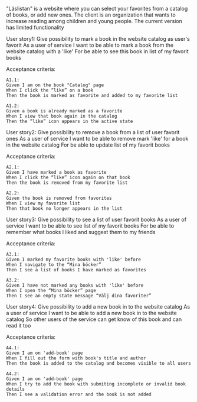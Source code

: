 "Läslistan" is a website where you can select your favorites from a catalog of books, 
or add new ones. 
The client is an organization that wants to increase reading among children and young people. 
The current version has limited functionality

User story1: Give possibility to mark a book in the website catalog as user's favorit
  As a user of service
  I want to be able to mark a book from the website catalog with a 'like'
  For be able to see this book in list of my favorit books
  
  Acceptance criteria:
    
    A1.1:
    Given I am on the book "Catalog" page
    When I click the “like” on a book
    Then the book is marked as favorite and added to my favorite list

    A1.2:
    Given a book is already marked as a favorite
    When I view that book again in the catalog
    Then the “like” icon appears in the active state

User story2: Give possibility to remove a book from a list of user favorit ones
  As a user of service
  I want to be able to remove mark 'like' for a book in the website catalog
  For be able to update list of my favorit books

  Acceptance criteria:

    A2.1:
    Given I have marked a book as favorite
    When I click the “like” icon again on that book
    Then the book is removed from my favorite list

    A2.2:
    Given the book is removed from favorites
    When I view my favorite list
    Then that book no longer appears in the list


User story3: Give possibility to see a list of user favorit books
  As a user of service
  I want to be able to see list of my favorit books
  For be able to remember what books I liked and suggest them to my friends

  Acceptance criteria:

    A3.1:
    Given I marked my favorite books with 'like' before
    When I navigate to the “Mina böcker” 
    Then I see a list of books I have marked as favorites

    A3.2:
    Given I have not marked any books with 'like' before
    When I open the “Mina böcker” page
    Then I see an empty state message “Välj dina favoriter”


User story4: Give possibility to add a new book in to the website catalog
  As a user of service
  I want to be able to add a new book in to the website catalog
  So other users of the service can get know of this book and can read it too

  Acceptance criteria:

    A4.1:
    Given I am on 'add-book' page
    When I fill out the form with book's title and author
    Then the book is added to the catalog and becomes visible to all users

    A4.2:
    Given I am on 'add-book' page
    When I try to add the book with submiting incomplete or invalid book details
    Then I see a validation error and the book is not added

